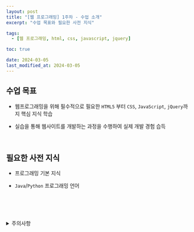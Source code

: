 ```yaml
---
layout: post
title: "[웹 프로그래밍] 1주차 - 수업 소개"
excerpt: "수업 목표와 필요한 사전 지식"

tags:
  - [웹 프로그래밍, html, css, javascript, jquery]

toc: true

date: 2024-03-05
last_modified_at: 2024-03-05
---
```

## 수업 목표
- 웹프로그래밍을 위해 필수적으로 필요한 `HTML5` 부터 `CSS`, `JavaScript`, `jQuery`까지 핵심 지식 학습

- 실습을 통해 웹사이트를 개발하는 과정을 수행하여 실제 개발 경험 습득

<br>

## 필요한 사전 지식
- 프로그래밍 기본 지식

- `Java`/`Python` 프로그래밍 언어

<br>
<br>
<br>
<br>
<details>
<summary>주의사항</summary>
<div markdown="1">

이 포스팅은 강원대학교 김아욱 교수님의 웹 프로그래밍 수업을 들으며 내용을 정리 한 것입니다.  
수업 내용에 대한 저작권은 교수님께 있으니,  
다른 곳으로의 무분별한 내용 복사를 자제해 주세요.

</div>
</details> 